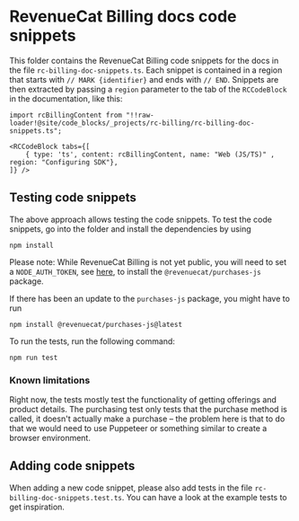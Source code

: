 # RevenueCat Billing docs code snippets

This folder contains the RevenueCat Billing code snippets for the docs in the file `rc-billing-doc-snippets.ts`. Each snippet is contained in a region that starts with `// MARK {identifier}` and ends with `// END`. Snippets are then extracted by passing a `region` parameter to the tab of the `RCCodeBlock` in the documentation, like this:

```
import rcBillingContent from "!!raw-loader!@site/code_blocks/_projects/rc-billing/rc-billing-doc-snippets.ts";

<RCCodeBlock tabs={[
    { type: 'ts', content: rcBillingContent, name: "Web (JS/TS)" , region: "Configuring SDK"},
]} />
```

## Testing code snippets

The above approach allows testing the code snippets. To test the code snippets, go into the folder and install the dependencies by using

```
npm install
```

Please note: While RevenueCat Billing is not yet public, you will need to set a `NODE_AUTH_TOKEN`, see [here](https://github.com/RevenueCat/purchases-js?tab=readme-ov-file#installation), to install the `@revenuecat/purchases-js` package.

If there has been an update to the `purchases-js` package, you might have to run

```
npm install @revenuecat/purchases-js@latest
```

To run the tests, run the following command:

```
npm run test
```

### Known limitations

Right now, the tests mostly test the functionality of getting offerings and product details. The purchasing test only tests that the purchase method is called, it doesn't actually make a purchase – the problem here is that to do that we would need to use Puppeteer or something similar to create a browser environment.

## Adding code snippets

When adding a new code snippet, please also add tests in the file `rc-billing-doc-snippets.test.ts`. You can have a look at the example tests to get inspiration.

